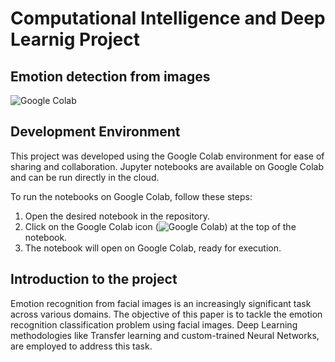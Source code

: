# Computational Intelligence and Deep Learnig Project
## Emotion detection from images

![Google Colab](https://colab.research.google.com/assets/colab-badge.svg)

## Development Environment

This project was developed using the Google Colab environment for ease of sharing and collaboration. Jupyter notebooks are available on Google Colab and can be run directly in the cloud.

To run the notebooks on Google Colab, follow these steps:

1. Open the desired notebook in the repository.
2. Click on the Google Colab icon (![Google Colab](https://colab.research.google.com/assets/colab-badge.svg)) at the top of the notebook.
3. The notebook will open on Google Colab, ready for execution.

## Introduction to the project
Emotion recognition from facial images is an increasingly significant task across various domains. The objective of this paper is to tackle the emotion recognition classification problem using facial images. Deep Learning methodologies like Transfer learning and custom-trained Neural Networks, are employed to address this task.
